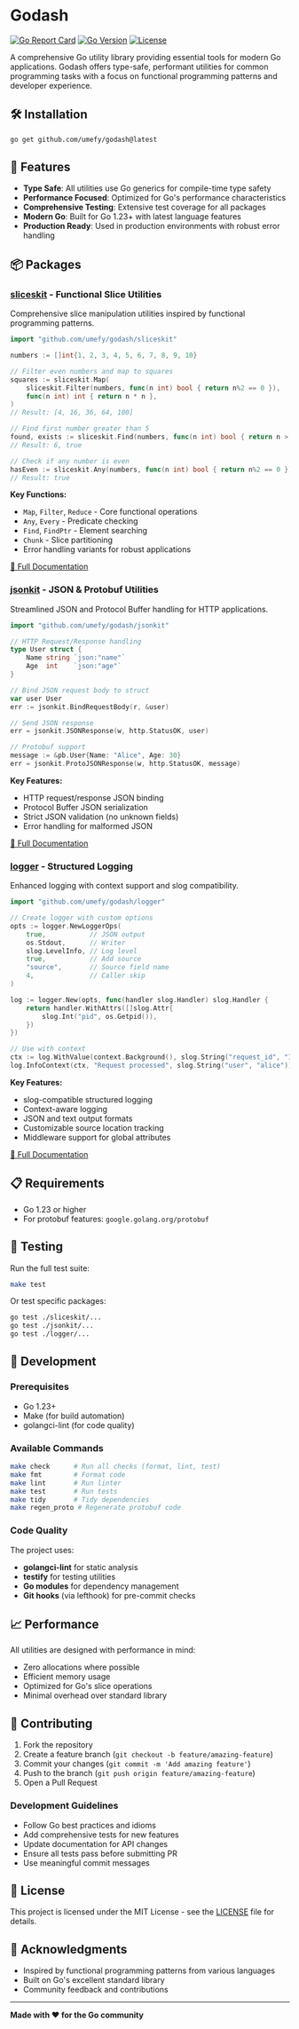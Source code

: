 # Godash

[![Go Report Card](https://goreportcard.com/badge/github.com/umefy/godash)](https://goreportcard.com/report/github.com/umefy/godash)
[![Go Version](https://img.shields.io/github/go-mod/go-version/umefy/godash)](https://go.dev/)
[![License](https://img.shields.io/github/license/umefy/godash)](LICENSE)

A comprehensive Go utility library providing essential tools for modern Go applications. Godash offers type-safe, performant utilities for common programming tasks with a focus on functional programming patterns and developer experience.

## 🛠️ Installation

```bash
go get github.com/umefy/godash@latest
```

## 🚀 Features

- **Type Safe**: All utilities use Go generics for compile-time type safety
- **Performance Focused**: Optimized for Go's performance characteristics
- **Comprehensive Testing**: Extensive test coverage for all packages
- **Modern Go**: Built for Go 1.23+ with latest language features
- **Production Ready**: Used in production environments with robust error handling

## 📦 Packages

### [sliceskit](./sliceskit/) - Functional Slice Utilities

Comprehensive slice manipulation utilities inspired by functional programming patterns.

```go
import "github.com/umefy/godash/sliceskit"

numbers := []int{1, 2, 3, 4, 5, 6, 7, 8, 9, 10}

// Filter even numbers and map to squares
squares := sliceskit.Map(
    sliceskit.Filter(numbers, func(n int) bool { return n%2 == 0 }),
    func(n int) int { return n * n },
)
// Result: [4, 16, 36, 64, 100]

// Find first number greater than 5
found, exists := sliceskit.Find(numbers, func(n int) bool { return n > 5 })
// Result: 6, true

// Check if any number is even
hasEven := sliceskit.Any(numbers, func(n int) bool { return n%2 == 0 })
// Result: true
```

**Key Functions:**

- `Map`, `Filter`, `Reduce` - Core functional operations
- `Any`, `Every` - Predicate checking
- `Find`, `FindPtr` - Element searching
- `Chunk` - Slice partitioning
- Error handling variants for robust applications

[📖 Full Documentation](./sliceskit/README.md)

### [jsonkit](./jsonkit/) - JSON & Protobuf Utilities

Streamlined JSON and Protocol Buffer handling for HTTP applications.

```go
import "github.com/umefy/godash/jsonkit"

// HTTP Request/Response handling
type User struct {
    Name string `json:"name"`
    Age  int    `json:"age"`
}

// Bind JSON request body to struct
var user User
err := jsonkit.BindRequestBody(r, &user)

// Send JSON response
err = jsonkit.JSONResponse(w, http.StatusOK, user)

// Protobuf support
message := &pb.User{Name: "Alice", Age: 30}
err = jsonkit.ProtoJSONResponse(w, http.StatusOK, message)
```

**Key Features:**

- HTTP request/response JSON binding
- Protocol Buffer JSON serialization
- Strict JSON validation (no unknown fields)
- Error handling for malformed JSON

[📖 Full Documentation](./jsonkit/README.md)

### [logger](./logger/) - Structured Logging

Enhanced logging with context support and slog compatibility.

```go
import "github.com/umefy/godash/logger"

// Create logger with custom options
opts := logger.NewLoggerOps(
    true,           // JSON output
    os.Stdout,      // Writer
    slog.LevelInfo, // Log level
    true,           // Add source
    "source",       // Source field name
    4,              // Caller skip
)

log := logger.New(opts, func(handler slog.Handler) slog.Handler {
    return handler.WithAttrs([]slog.Attr{
        slog.Int("pid", os.Getpid()),
    })
})

// Use with context
ctx := log.WithValue(context.Background(), slog.String("request_id", "123"))
log.InfoContext(ctx, "Request processed", slog.String("user", "alice"))
```

**Key Features:**

- slog-compatible structured logging
- Context-aware logging
- JSON and text output formats
- Customizable source location tracking
- Middleware support for global attributes

[📖 Full Documentation](./logger/README.md)

## 📋 Requirements

- Go 1.23 or higher
- For protobuf features: `google.golang.org/protobuf`

## 🧪 Testing

Run the full test suite:

```bash
make test
```

Or test specific packages:

```bash
go test ./sliceskit/...
go test ./jsonkit/...
go test ./logger/...
```

## 🔧 Development

### Prerequisites

- Go 1.23+
- Make (for build automation)
- golangci-lint (for code quality)

### Available Commands

```bash
make check      # Run all checks (format, lint, test)
make fmt        # Format code
make lint       # Run linter
make test       # Run tests
make tidy       # Tidy dependencies
make regen_proto # Regenerate protobuf code
```

### Code Quality

The project uses:

- **golangci-lint** for static analysis
- **testify** for testing utilities
- **Go modules** for dependency management
- **Git hooks** (via lefthook) for pre-commit checks

## 📈 Performance

All utilities are designed with performance in mind:

- Zero allocations where possible
- Efficient memory usage
- Optimized for Go's slice operations
- Minimal overhead over standard library

## 🤝 Contributing

1. Fork the repository
2. Create a feature branch (`git checkout -b feature/amazing-feature`)
3. Commit your changes (`git commit -m 'Add amazing feature'`)
4. Push to the branch (`git push origin feature/amazing-feature`)
5. Open a Pull Request

### Development Guidelines

- Follow Go best practices and idioms
- Add comprehensive tests for new features
- Update documentation for API changes
- Ensure all tests pass before submitting PR
- Use meaningful commit messages

## 📄 License

This project is licensed under the MIT License - see the [LICENSE](LICENSE) file for details.

## 🙏 Acknowledgments

- Inspired by functional programming patterns from various languages
- Built on Go's excellent standard library
- Community feedback and contributions

---

**Made with ❤️ for the Go community**
